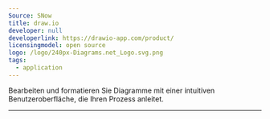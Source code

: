 ```yaml
---
Source: SNow
title: draw.io
developer: null
developerlink: https://drawio-app.com/product/
licensingmodel: open source
logo: /logo/240px-Diagrams.net_Logo.svg.png
tags:
  - application
---
```


Bearbeiten und formatieren Sie Diagramme mit einer intuitiven Benutzeroberfläche, die Ihren Prozess anleitet.

---
